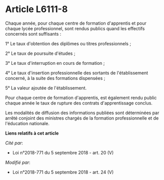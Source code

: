 # Article L6111-8

Chaque année, pour chaque centre de formation d'apprentis et pour chaque lycée professionnel, sont rendus publics quand les
effectifs concernés sont suffisants :

1° Le taux d'obtention des diplômes ou titres professionnels ;

2° Le taux de poursuite d'études ;

3° Le taux d'interruption en cours de formation ;

4° Le taux d'insertion professionnelle des sortants de l'établissement concerné, à la suite des formations dispensées ;

5° La valeur ajoutée de l'établissement.

Pour chaque centre de formation d'apprentis, est également rendu public chaque année le taux de rupture des contrats
d'apprentissage conclus.

Les modalités de diffusion des informations publiées sont déterminées par arrêté conjoint des ministres chargés de la
formation professionnelle et de l'éducation nationale.

**Liens relatifs à cet article**

_Cité par_:

  - Loi n°2018-771 du 5 septembre 2018 - art. 20 (V)

_Modifié par_:

  - Loi n°2018-771 du 5 septembre 2018 - art. 24 (V)
